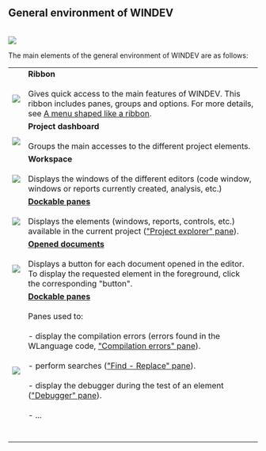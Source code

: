 
## General environment of WINDEV 
			



<a name="NOTE1"></a>
<a name="NOTE1_1"></a><br>![](https://doc.pcsoft.fr/en-US/images/image.awp?langid=3&name=EnvWinDev.gif&type=thumb)


The main elements of the general environment of WINDEV are as follows:


|   |   |
| --- | --- |
| <br>![](https://doc.pcsoft.fr/en-US/images/image.awp?langid=3&name=Cercle1.gif)<br> | **Ribbon**<br><br>Gives quick access to the main features of WINDEV. This ribbon includes panes, groups and options. For more details, see [A menu shaped like a ribbon](../Editeurs/9000149.md). |
| <br>![](https://doc.pcsoft.fr/en-US/images/image.awp?langid=3&name=Cercle2.gif)<br> | **Project dashboard**<br><br>Groups the main accesses to the different project elements. |
| <br>![](https://doc.pcsoft.fr/en-US/images/image.awp?langid=3&name=Cercle3.gif)<br> | **Workspace**<br><br>Displays the windows of the different editors (code window, windows or reports currently created, analysis, etc.) |
| <br>![](https://doc.pcsoft.fr/en-US/images/image.awp?langid=3&name=Cercle4.gif)<br> | [**Dockable panes**](../Editeurs/2027001.md)<br><br>Displays the elements (windows, reports, controls, etc.) available in the current project (["Project explorer" pane](../Editeurs/2027029.md)). |
| <br>![](https://doc.pcsoft.fr/en-US/images/image.awp?langid=3&name=Cercle5.gif)<br> | **[Opened documents](../Editeurs/2029012.md)**<br><br>Displays a button for each document opened in the editor. To display the requested element in the foreground, click the corresponding "button". |
| <br>![](https://doc.pcsoft.fr/en-US/images/image.awp?langid=3&name=Cercle6.gif)<br> | **[Dockable panes](../Editeurs/2027001.md)**<br><br>Panes used to:<br><br>- display the compilation errors (errors found in the WLanguage code, ["Compilation errors" pane](../Editeurs/2027031.md)).<br><br>- perform searches (["Find - Replace" pane](../Editeurs/2027013.md)).<br><br>- display the debugger during the test of an element (["Debugger" pane](../Editeurs/2027030.md)).<br><br>- ...<br><br><br> |




